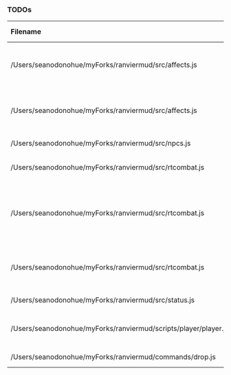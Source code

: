 ### TODOs
| Filename | line # | TODO
|:------|:------:|:------
| /Users/seanodonohue/myForks/ranviermud/src/affects.js | 7 | Make into "generic attribute lowering effect"
| /Users/seanodonohue/myForks/ranviermud/src/affects.js | 30 | Make into "generic attribute boosting effect"
| /Users/seanodonohue/myForks/ranviermud/src/npcs.js | 248 | dry-ify the following
| /Users/seanodonohue/myForks/ranviermud/src/rtcombat.js | 2 | Add strings for sanity damage
| /Users/seanodonohue/myForks/ranviermud/src/rtcombat.js | 217 | consider doing sanity damage to all other players in the room.
| /Users/seanodonohue/myForks/ranviermud/src/rtcombat.js | 241 | More candidates for utilification, I suppose.
| /Users/seanodonohue/myForks/ranviermud/src/status.js | 2 | Dry this up more.
| /Users/seanodonohue/myForks/ranviermud/scripts/player/player.js | 64 | Add better skill assignment event.
| /Users/seanodonohue/myForks/ranviermud/commands/drop.js | 23 | Make broadcast